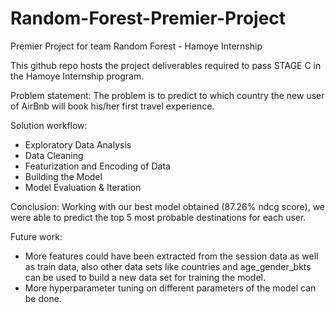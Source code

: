 # Random-Forest-Premier-Project
Premier Project for team Random Forest - Hamoye Internship

This github repo hosts the project deliverables required to pass STAGE C in the Hamoye Internship program.

Problem statement:
The problem is to predict to which country the new user of AirBnb will book his/her first travel experience.

Solution workflow:
- Exploratory Data Analysis
- Data Cleaning
- Featurization and Encoding of Data
- Building the Model
- Model Evaluation & Iteration

Conclusion:
Working with our best model obtained (87.26% ndcg score), we were able to predict the top 5 most probable destinations for each user.

Future work:
- More features could have been extracted from the session data as well as train data, also other data sets like countries and age_gender_bkts can be used to build a new data set for training the model.
- More hyperparameter tuning on different parameters of the model can be done.
